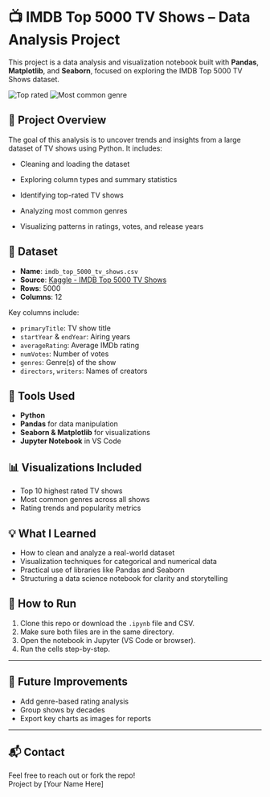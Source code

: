 # 📺 IMDB Top 5000 TV Shows – Data Analysis Project

This project is a data analysis and visualization notebook built with **Pandas**, **Matplotlib**, and **Seaborn**, focused on exploring the IMDB Top 5000 TV Shows dataset.

![Top rated](https://github.com/user-attachments/assets/38f68c58-2e15-4c80-ba14-f10b13363076)
![Most common genre](https://github.com/user-attachments/assets/98f27490-364c-484a-987a-fa34f45dc09d)

## 📌 Project Overview

The goal of this analysis is to uncover trends and insights from a large dataset of TV shows using Python. It includes:

- Cleaning and loading the dataset
- Exploring column types and summary statistics

- Identifying top-rated TV shows
- Analyzing most common genres
- Visualizing patterns in ratings, votes, and release years

## 📁 Dataset

- **Name**: `imdb_top_5000_tv_shows.csv`
- **Source**: [Kaggle - IMDB Top 5000 TV Shows](https://www.kaggle.com/)
- **Rows**: 5000
- **Columns**: 12

Key columns include:
- `primaryTitle`: TV show title
- `startYear` & `endYear`: Airing years
- `averageRating`: Average IMDb rating
- `numVotes`: Number of votes
- `genres`: Genre(s) of the show
- `directors`, `writers`: Names of creators

## 🧰 Tools Used

- **Python**
- **Pandas** for data manipulation
- **Seaborn & Matplotlib** for visualizations
- **Jupyter Notebook** in VS Code

## 📊 Visualizations Included

- Top 10 highest rated TV shows
- Most common genres across all shows
- Rating trends and popularity metrics

## 💡 What I Learned

- How to clean and analyze a real-world dataset
- Visualization techniques for categorical and numerical data
- Practical use of libraries like Pandas and Seaborn
- Structuring a data science notebook for clarity and storytelling

## 📎 How to Run

1. Clone this repo or download the `.ipynb` file and CSV.
2. Make sure both files are in the same directory.
3. Open the notebook in Jupyter (VS Code or browser).
4. Run the cells step-by-step.

---

## 🚀 Future Improvements

- Add genre-based rating analysis
- Group shows by decades
- Export key charts as images for reports

---

## 📬 Contact

Feel free to reach out or fork the repo!  
Project by [Your Name Here]


